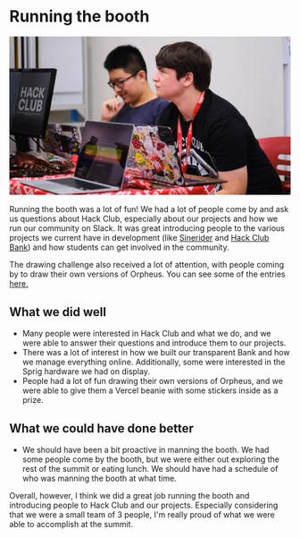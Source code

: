 # Running the booth

![Running the booth](photos/hack-club-booth.jpg)

Running the booth was a lot of fun! We had a lot of people come by and ask us questions about Hack Club, especially about our projects and how we run our community on Slack. It was great introducing people to the various projects we current have in development (like [Sinerider](https://sinerider.com) and [Hack Club Bank](https://hackclub.com/bank/)) and how students can get involved in the community.

The drawing challenge also received a lot of attention, with people coming by to draw their own versions of Orpheus. You can see some of the entries [here.](photos/challenge)

## What we did well

- Many people were interested in Hack Club and what we do, and we were able to answer their questions and introduce them to our projects.
- There was a lot of interest in how we built our transparent Bank and how we manage everything online. Additionally, some were interested in the Sprig hardware we had on display.
- People had a lot of fun drawing their own versions of Orpheus, and we were able to give them a Vercel beanie with some stickers inside as a prize.

## What we could have done better

- We should have been a bit proactive in manning the booth. We had some people come by the booth, but we were either out exploring the rest of the summit or eating lunch. We should have had a schedule of who was manning the booth at what time.

Overall, however, I think we did a great job running the booth and introducing people to Hack Club and our projects. Especially considering that we were a small team of 3 people, I'm really proud of what we were able to accomplish at the summit.
